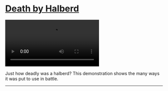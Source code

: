 # [Death by Halberd](http://artsmia.github.io/griot/#/stories/2218)

<video src='http://cdn.dx.artsmia.org/videos/artstories/Cold_Steel_-_Swiss_Halberd.mp4'></video>

Just how deadly was a halberd? This demonstration shows the many ways it was put to use in battle.

---
